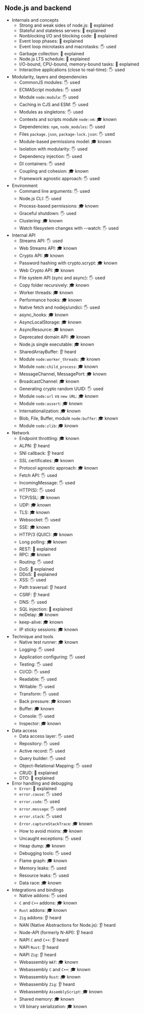 ## Node.js and backend

- Internals and concepts
  - Strong and weak sides of node.js: 🙋 explained
  - Stateful and stateless servers: 🙋 explained
  - Nonblocking I/O and blocking code: 🙋 explained
  - Event loop phases: 🙋 explained
  - Event loop microtasks and macrotasks: 🖐️ used
  - Garbage collection: 🙋 explained
  - Node.js LTS schedule: 🙋 explained
  - I/O-bound, CPU-bound, memory-bound tasks: 🙋 explained
  - Interactive applications (close to real-time): 🖐️ used
- Modularity, layers and dependencies
  - CommonJS modules: 🖐️ used
  - ECMAScript modules: 🖐️ used
  - Module `node:module`: 🖐️ used
  - Caching in CJS and ESM: 🖐️ used
  - Modules as singletons: 🖐️ used
  - Contexts and scripts module `node:vm`: 🎓 known
  - Dependencies: `npm`, `node_modules`: 🖐️ used
  - Files `package.json`, `package-lock.json`: 🖐️ used
  - Module-based permissions model: 🎓 known
  - Isolation with modularity: 🖐️ used
  - Dependency injection: 🖐️ used
  - DI containers: 🖐️ used
  - Coupling and cohesion: 🎓 known
  - Framework agnostic approach: 🖐️ used
- Environment
  - Command line arguments: 🖐️ used
  - Node.js CLI: 🖐️ used
  - Process-based permissions: 🎓 known
  - Graceful shutdown: 🖐️ used
  - Clustering: 🎓 known
  - Watch filesystem changes with --watch: 🖐️ used
- Internal API
  - Streams API: 🖐️ used
  - Web Streams API: 🎓 known
  - Crypto API: 🎓 known
  - Password hashing with crypto.scrypt: 🎓 known
  - Web Crypto API: 🎓 known
  - File system API (sync and async): 🖐️ used
  - Copy folder recursively: 🎓 known
  - Worker threads: 🎓 known
  - Performance hooks: 🎓 known
  - Native fetch and nodejs/undici: 🖐️ used
  - async_hooks: 🎓 known
  - AsyncLocalStorage: 🎓 known
  - AsyncResource: 🎓 known
  - Deprecated domain API: 🎓 known
  - Node.js single executable: 🎓 known
  - SharedArrayBuffer: 👂 heard
  - Module `node:worker_threads`: 🎓 known
  - Module `node:child_process`: 🎓 known
  - MessageChannel, MessagePort: 🎓 known
  - BroadcastChannel: 🎓 known
  - Generating crypto random UUID: 🖐️ used
  - Module `node:url` vs `new URL`: 🎓 known
  - Module `node:assert`: 🎓 known
  - Internationalization: 🎓 known
  - Blob, File, Buffer, module `node:buffer`: 🎓 known
  - Module `node:zlib`: 🎓 known
- Network
  - Endpoint throttling: 🎓 known
  - ALPN: 👂 heard
  - SNI callback: 👂 heard
  - SSL certificates: 🎓 known
  - Protocol agnostic approach: 🎓 known
  - Fetch API: 🖐️ used
  - IncomingMessage: 🖐️ used
  - HTTP(S): 🖐️ used
  - TCP/SSL: 🎓 known
  - UDP: 🎓 known
  - TLS: 🎓 known
  - Websocket: 🖐️ used
  - SSE: 🎓 known
  - HTTP/3 (QUIC): 🎓 known
  - Long polling: 🎓 known
  - REST: 🙋 explained
  - RPC: 🎓 known
  - Routing: 🖐️ used
  - DoS: 🙋 explained
  - DDoS: 🙋 explained
  - XSS: 🖐️ used
  - Path traversal: 👂 heard
  - CSRF: 👂 heard
  - DNS: 🖐️ used
  - SQL injection: 🙋 explained
  - noDelay: 🎓 known
  - keep-alive: 🎓 known
  - IP sticky sessions: 🎓 known
- Technique and tools
  - Native test runner: 🎓 known
  - Logging: 🖐️ used
  - Application configuring: 🖐️ used
  - Testing: 🖐️ used
  - CI/CD: 🖐️ used
  - Readable: 🖐️ used
  - Writable: 🖐️ used
  - Transform: 🖐️ used
  - Back pressure: 🎓 known
  - Buffer: 🎓 known
  - Console: 🖐️ used
  - Inspector: 🎓 known
- Data access
  - Data access layer: 🖐️ used
  - Repository: 🖐️ used
  - Active record: 🖐️ used
  - Query builder: 🖐️ used
  - Object-Relational Mapping: 🖐️ used
  - CRUD: 🙋 explained
  - DTO: 🙋 explained
- Error handling and debugging
  - `Error`: 🙋 explained
  - `error.cause`: 🖐️ used
  - `error.code`: 🖐️ used
  - `error.message`: 🖐️ used
  - `error.stack`: 🖐️ used
  - `Error.captureStackTrace`: 🎓 known
  - How to avoid mixins: 🎓 known
  - Uncaught exceptions: 🖐️ used
  - Heap dump: 🎓 known
  - Debugging tools: 🖐️ used
  - Flame graph: 🎓 known
  - Memory leaks: 🖐️ used
  - Resource leaks: 🖐️ used
  - Data race: 🎓 known
- Integrations and bindings
  - Native addons: 🖐️ used
  - `C` and `C++` addons: 🎓 known
  - `Rust` addons: 🎓 known
  - `Zig` addons: 👂 heard
  - NAN (Native Abstractions for Node.js): 👂 heard
  - Node-API (formerly N-API): 👂 heard
  - NAPI `C` and `C++`: 👂 heard
  - NAPI `Rust`: 👂 heard
  - NAPI `Zig`: 👂 heard
  - Webassembly `WAT`: 🎓 known
  - Webassembly `C` and `C++`: 🎓 known
  - Webassembly `Rust`: 🎓 known
  - Webassembly `Zig`: 👂 heard
  - Webassembly `AssemblyScript`: 🎓 known
  - Shared memory: 🎓 known
  - V8 binary serialization: 🎓 known
